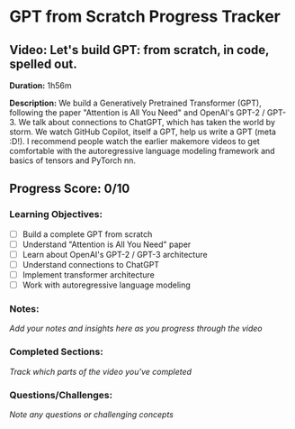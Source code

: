 # GPT from Scratch Progress Tracker

## Video: Let's build GPT: from scratch, in code, spelled out.
**Duration:** 1h56m

**Description:** We build a Generatively Pretrained Transformer (GPT), following the paper "Attention is All You Need" and OpenAI's GPT-2 / GPT-3. We talk about connections to ChatGPT, which has taken the world by storm. We watch GitHub Copilot, itself a GPT, help us write a GPT (meta :D!). I recommend people watch the earlier makemore videos to get comfortable with the autoregressive language modeling framework and basics of tensors and PyTorch nn.

## Progress Score: 0/10

### Learning Objectives:
- [ ] Build a complete GPT from scratch
- [ ] Understand "Attention is All You Need" paper
- [ ] Learn about OpenAI's GPT-2 / GPT-3 architecture
- [ ] Understand connections to ChatGPT
- [ ] Implement transformer architecture
- [ ] Work with autoregressive language modeling

### Notes:
*Add your notes and insights here as you progress through the video*

### Completed Sections:
*Track which parts of the video you've completed*

### Questions/Challenges:
*Note any questions or challenging concepts* 
